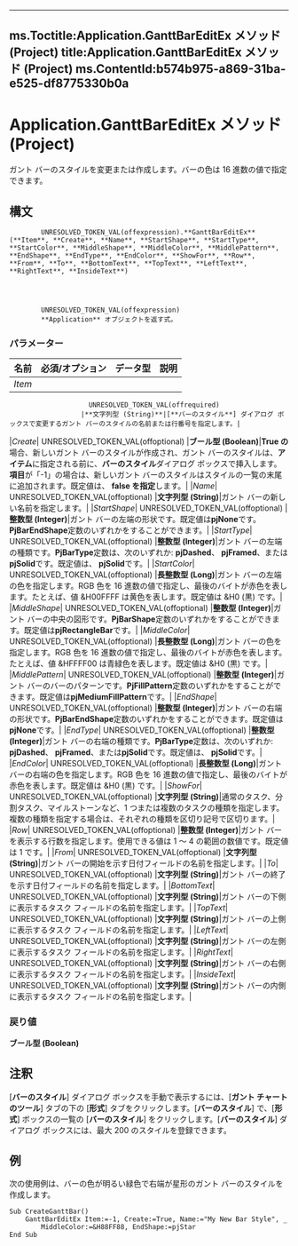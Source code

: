 

---
ms.Toctitle:Application.GanttBarEditEx メソッド (Project)
title:Application.GanttBarEditEx メソッド (Project)
ms.ContentId:b574b975-a869-31ba-e525-df8775330b0a
---
# Application.GanttBarEditEx メソッド (Project)




ガント バーのスタイルを変更または作成します。バーの色は 16 進数の値で指定できます。

## 構文

            UNRESOLVED_TOKEN_VAL(offexpression).**GanttBarEditEx**(**Item**, **Create**, **Name**, **StartShape**, **StartType**, **StartColor**, **MiddleShape**, **MiddleColor**, **MiddlePattern**, **EndShape**, **EndType**, **EndColor**, **ShowFor**, **Row**, **From**, **To**, **BottomText**, **TopText**, **LeftText**, **RightText**, **InsideText**)




            UNRESOLVED_TOKEN_VAL(offexpression)
            **Application** オブジェクトを返す式。

### パラメーター

|**名前**|**必須/オプション**|**データ型**|**説明**|
|---|---|---|---|
|*Item*|
                        UNRESOLVED_TOKEN_VAL(offrequired)
                      |**文字列型 (String)**|[**バーのスタイル**] ダイアログ ボックスで変更するガント バーのスタイルの名前または行番号を指定します。|
|*Create*|
                        UNRESOLVED_TOKEN_VAL(offoptional)
                      |**ブール型 (Boolean)**|**True の**場合、新しいガント バーのスタイルが作成され、ガント バーのスタイルは、**アイテム**に指定される前に、**バーのスタイル**ダイアログ ボックスで挿入します。**項目**が「-1」の場合は、新しいガント バーのスタイルはスタイルの一覧の末尾に追加されます。既定値は、 **false を指定**します。|
|*Name*|
                        UNRESOLVED_TOKEN_VAL(offoptional)
                      |**文字列型 (String)**|ガント バーの新しい名前を指定します。|
|*StartShape*|
                        UNRESOLVED_TOKEN_VAL(offoptional)
                      |**整数型 (Integer)**|ガント バーの左端の形状です。既定値は**pjNone**です。**PjBarEndShape**定数のいずれかをすることができます。|
|*StartType*|
                        UNRESOLVED_TOKEN_VAL(offoptional)
                      |**整数型 (Integer)**|ガント バーの左端の種類です。**PjBarType**定数は、次のいずれか: **pjDashed**、 **pjFramed**、または**pjSolid**です。既定値は、 **pjSolid**です。|
|*StartColor*|
                        UNRESOLVED_TOKEN_VAL(offoptional)
                      |**長整数型 (Long)**|ガント バーの左端の色を指定します。RGB 色を 16 進数の値で指定し、最後のバイトが赤色を表します。たとえば、値 &H00FFFF は黄色を表します。既定値は &H0 (黒) です。|
|*MiddleShape*|
                        UNRESOLVED_TOKEN_VAL(offoptional)
                      |**整数型 (Integer)**|ガント バーの中央の図形です。**PjBarShape**定数のいずれかをすることができます。既定値は**pjRectangleBar**です。|
|*MiddleColor*|
                        UNRESOLVED_TOKEN_VAL(offoptional)
                      |**長整数型 (Long)**|ガント バーの色を指定します。RGB 色を 16 進数の値で指定し、最後のバイトが赤色を表します。たとえば、値 &HFFFF00 は青緑色を表します。既定値は &H0 (黒) です。|
|*MiddlePattern*|
                        UNRESOLVED_TOKEN_VAL(offoptional)
                      |**整数型 (Integer)**|ガント バーのバーのパターンです。**PjFillPattern**定数のいずれかをすることができます。既定値は**pjMediumFillPattern**です。|
|*EndShape*|
                        UNRESOLVED_TOKEN_VAL(offoptional)
                      |**整数型 (Integer)**|ガント バーの右端の形状です。**PjBarEndShape**定数のいずれかをすることができます。既定値は**pjNone**です。|
|*EndType*|
                        UNRESOLVED_TOKEN_VAL(offoptional)
                      |**整数型 (Integer)**|ガント バーの右端の種類です。**PjBarType**定数は、次のいずれか: **pjDashed**、 **pjFramed**、または**pjSolid**です。既定値は、 **pjSolid**です。|
|*EndColor*|
                        UNRESOLVED_TOKEN_VAL(offoptional)
                      |**長整数型 (Long)**|ガント バーの右端の色を指定します。RGB 色を 16 進数の値で指定し、最後のバイトが赤色を表します。既定値は &H0 (黒) です。|
|*ShowFor*|
                        UNRESOLVED_TOKEN_VAL(offoptional)
                      |**文字列型 (String)**|通常のタスク、分割タスク、マイルストーンなど、1 つまたは複数のタスクの種類を指定します。複数の種類を指定する場合は、それぞれの種類を区切り記号で区切ります。|
|*Row*|
                        UNRESOLVED_TOKEN_VAL(offoptional)
                      |**整数型 (Integer)**|ガント バーを表示する行数を指定します。使用できる値は 1 ～ 4 の範囲の数値です。既定値は 1 です。|
|*From*|
                        UNRESOLVED_TOKEN_VAL(offoptional)
                      |**文字列型 (String)**|ガント バーの開始を示す日付フィールドの名前を指定します。|
|*To*|
                        UNRESOLVED_TOKEN_VAL(offoptional)
                      |**文字列型 (String)**|ガント バーの終了を示す日付フィールドの名前を指定します。|
|*BottomText*|
                        UNRESOLVED_TOKEN_VAL(offoptional)
                      |**文字列型 (String)**|ガント バーの下側に表示するタスク フィールドの名前を指定します。|
|*TopText*|
                        UNRESOLVED_TOKEN_VAL(offoptional)
                      |**文字列型 (String)**|ガント バーの上側に表示するタスク フィールドの名前を指定します。|
|*LeftText*|
                        UNRESOLVED_TOKEN_VAL(offoptional)
                      |**文字列型 (String)**|ガント バーの左側に表示するタスク フィールドの名前を指定します。|
|*RightText*|
                        UNRESOLVED_TOKEN_VAL(offoptional)
                      |**文字列型 (String)**|ガント バーの右側に表示するタスク フィールドの名前を指定します。|
|*InsideText*|
                        UNRESOLVED_TOKEN_VAL(offoptional)
                      |**文字列型 (String)**|ガント バーの内側に表示するタスク フィールドの名前を指定します。|



### 戻り値
**ブール型 (Boolean)**





## 注釈
[**バーのスタイル**] ダイアログ ボックスを手動で表示するには、[**ガント チャートのツール**] タブの下の [**形式**] タブをクリックします。[**バーのスタイル**] で、[**形式**] ボックスの一覧の [**バーのスタイル**] をクリックします。[**バーのスタイル**] ダイアログ ボックスには、最大 200 のスタイルを登録できます。



## 例
次の使用例は、バーの色が明るい緑色で右端が星形のガント バーのスタイルを作成します。

```vba
Sub CreateGanttBar() 
    GanttBarEditEx Item:=-1, Create:=True, Name:="My New Bar Style", _
        MiddleColor:=&H88FF88, EndShape:=pjStar 
End Sub
```





